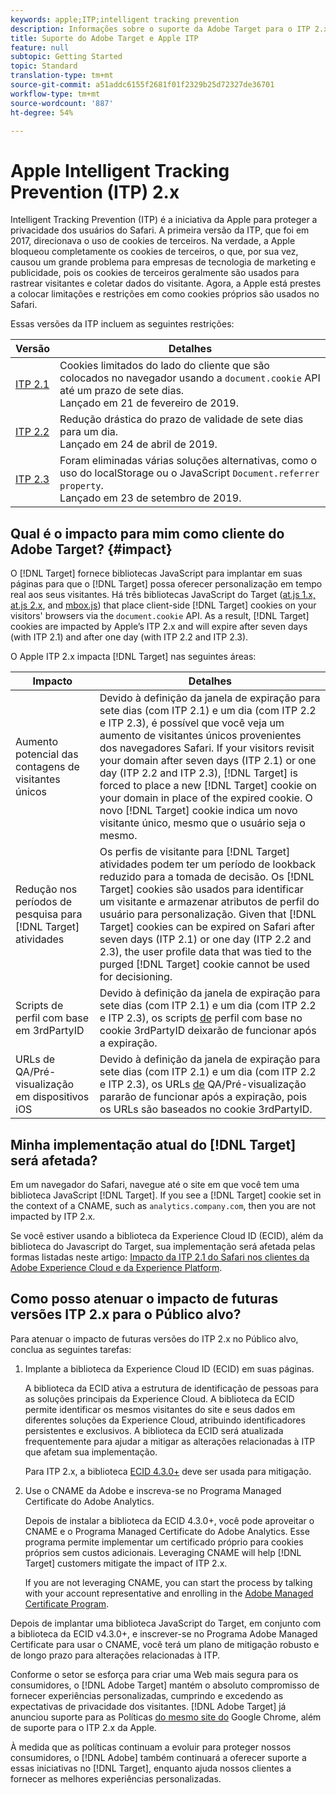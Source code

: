 ```yaml
---
keywords: apple;ITP;intelligent tracking prevention
description: Informações sobre o suporte da Adobe Target para o ITP 2.x da Apple por meio da biblioteca de ID do Experience Cloud (ECID) 4.3.
title: Suporte do Adobe Target e Apple ITP
feature: null
subtopic: Getting Started
topic: Standard
translation-type: tm+mt
source-git-commit: a51addc6155f2681f01f2329b25d72327de36701
workflow-type: tm+mt
source-wordcount: '887'
ht-degree: 54%

---
```



# Apple Intelligent Tracking Prevention (ITP) 2.x

Intelligent Tracking Prevention (ITP) é a iniciativa da Apple para proteger a privacidade dos usuários do Safari. A primeira versão da ITP, que foi em 2017, direcionava o uso de cookies de terceiros. Na verdade, a Apple bloqueou completamente os cookies de terceiros, o que, por sua vez, causou um grande problema para empresas de tecnologia de marketing e publicidade, pois os cookies de terceiros geralmente são usados para rastrear visitantes e coletar dados do visitante. Agora, a Apple está prestes a colocar limitações e restrições em como cookies próprios são usados no Safari.

Essas versões da ITP incluem as seguintes restrições:

| Versão | Detalhes |
| --- | --- |
| [ITP 2.1](https://webkit.org/blog/8613/intelligent-tracking-prevention-2-1/) | Cookies limitados do lado do cliente que são colocados no navegador usando a `document.cookie` API até um prazo de sete dias.<br>Lançado em 21 de fevereiro de 2019. |
| [ITP 2.2](https://webkit.org/blog/8828/intelligent-tracking-prevention-2-2/) | Redução drástica do prazo de validade de sete dias para um dia.<br>Lançado em 24 de abril de 2019. |
| [ITP 2.3](https://webkit.org/blog/9521/intelligent-tracking-prevention-2-3/) | Foram eliminadas várias soluções alternativas, como o uso do localStorage ou o JavaScript `Document.referrer property`.<br>Lançado em 23 de setembro de 2019. |

## Qual é o impacto para mim como cliente do Adobe Target? {#impact}

O [!DNL Target] fornece bibliotecas JavaScript para implantar em suas páginas para que o [!DNL Target] possa oferecer personalização em tempo real aos seus visitantes. Há três bibliotecas JavaScript do Target ([at.js 1.x, at.js 2.x](/help/c-implementing-target/c-implementing-target-for-client-side-web/c-how-atjs-works/how-atjs-works.md), and [mbox.js](/help/c-implementing-target/c-implementing-target-for-client-side-web/t-mbox-download/mbox-download.md)) that place client-side [!DNL Target] cookies on your visitors&#39; browsers via the `document.cookie` API. As a result, [!DNL Target] cookies are impacted by Apple’s ITP 2.x and will expire after seven days (with ITP 2.1) and after one day (with ITP 2.2 and ITP 2.3).

O Apple ITP 2.x impacta [!DNL Target] nas seguintes áreas:

| Impacto | Detalhes |
| --- | --- |
| Aumento potencial das contagens de visitantes únicos | Devido à definição da janela de expiração para sete dias (com ITP 2.1) e um dia (com ITP 2.2 e ITP 2.3), é possível que você veja um aumento de visitantes únicos provenientes dos navegadores Safari. If your visitors revisit your domain after seven days (ITP 2.1) or one day (ITP 2.2 and ITP 2.3), [!DNL Target] is forced to place a new [!DNL Target] cookie on your domain in place of the expired cookie. O novo [!DNL Target] cookie indica um novo visitante único, mesmo que o usuário seja o mesmo. |
| Redução nos períodos de pesquisa para [!DNL Target] atividades | Os perfis de visitante para [!DNL Target] atividades podem ter um período de lookback reduzido para a tomada de decisão. Os [!DNL Target] cookies são usados para identificar um visitante e armazenar atributos de perfil do usuário para personalização. Given that [!DNL Target] cookies can be expired on Safari after seven days (ITP 2.1) or one day (ITP 2.2 and 2.3), the user profile data that was tied to the purged [!DNL Target] cookie cannot be used for decisioning. |
| Scripts de perfil com base em 3rdPartyID | Devido à definição da janela de expiração para sete dias (com ITP 2.1) e um dia (com ITP 2.2 e ITP 2.3), os scripts [de](/help/c-target/c-visitor-profile/profile-parameters.md) perfil com base no cookie 3rdPartyID deixarão de funcionar após a expiração. |
| URLs de QA/Pré-visualização em dispositivos iOS | Devido à definição da janela de expiração para sete dias (com ITP 2.1) e um dia (com ITP 2.2 e ITP 2.3), os URLs [de](/help/c-activities/c-activity-qa/activity-qa.md) QA/Pré-visualização pararão de funcionar após a expiração, pois os URLs são baseados no cookie 3rdPartyID. |

## Minha implementação atual do [!DNL Target] será afetada?

Em um navegador do Safari, navegue até o site em que você tem uma biblioteca JavaScript [!DNL Target]. If you see a [!DNL Target] cookie set in the context of a CNAME, such as `analytics.company.com`, then you are not impacted by ITP 2.x.

Se você estiver usando a biblioteca da Experience Cloud ID (ECID), além da biblioteca do Javascript do Target, sua implementação será afetada pelas formas listadas neste artigo: [Impacto da ITP 2.1 do Safari nos clientes da Adobe Experience Cloud e da Experience Platform](https://medium.com/adobetech/safari-itp-2-1-impact-on-adobe-experience-cloud-customers-9439cecb55ac).

## Como posso atenuar o impacto de futuras versões ITP 2.x para o Público alvo?

Para atenuar o impacto de futuras versões do ITP 2.x no Público alvo, conclua as seguintes tarefas:

1. Implante a biblioteca da Experience Cloud ID (ECID) em suas páginas.

   A biblioteca da ECID ativa a estrutura de identificação de pessoas para as soluções principais da Experience Cloud. A biblioteca da ECID permite identificar os mesmos visitantes do site e seus dados em diferentes soluções da Experience Cloud, atribuindo identificadores persistentes e exclusivos. A biblioteca da ECID será atualizada frequentemente para ajudar a mitigar as alterações relacionadas à ITP que afetam sua implementação.

   Para ITP 2.x, a biblioteca [ECID 4.3.0+](https://docs.adobe.com/content/help/en/id-service/using/release-notes/release-notes.html) deve ser usada para mitigação.

1. Use o CNAME da Adobe e inscreva-se no Programa Managed Certificate do Adobe Analytics.

   Depois de instalar a biblioteca da ECID 4.3.0+, você pode aproveitar o CNAME e o Programa Managed Certificate do Adobe Analytics. Esse programa permite implementar um certificado próprio para cookies próprios sem custos adicionais. Leveraging CNAME will help [!DNL Target] customers mitigate the impact of ITP 2.x.

   If you are not leveraging CNAME, you can start the process by talking with your account representative and enrolling in the [Adobe Managed Certificate Program](https://docs.adobe.com/content/help/en/core-services/interface/ec-cookies/cookies-first-party.html#adobe-managed-certificate-program).

Depois de implantar uma biblioteca JavaScript do Target, em conjunto com a biblioteca da ECID v4.3.0+, e inscrever-se no Programa Adobe Managed Certificate para usar o CNAME, você terá um plano de mitigação robusto e de longo prazo para alterações relacionadas à ITP.

Conforme o setor se esforça para criar uma Web mais segura para os consumidores, o [!DNL Adobe Target] mantém o absoluto compromisso de fornecer experiências personalizadas, cumprindo e excedendo as expectativas de privacidade dos visitantes. [!DNL Adobe Target] já anunciou suporte para as Políticas [do mesmo site do](/help/c-implementing-target/c-considerations-before-you-implement-target/c-privacy/google-chrome-samesite-cookie-policies.md) Google Chrome, além de suporte para o ITP 2.x da Apple.

À medida que as políticas continuam a evoluir para proteger nossos consumidores, o [!DNL Adobe] também continuará a oferecer suporte a essas iniciativas no [!DNL Target], enquanto ajuda nossos clientes a fornecer as melhores experiências personalizadas.
